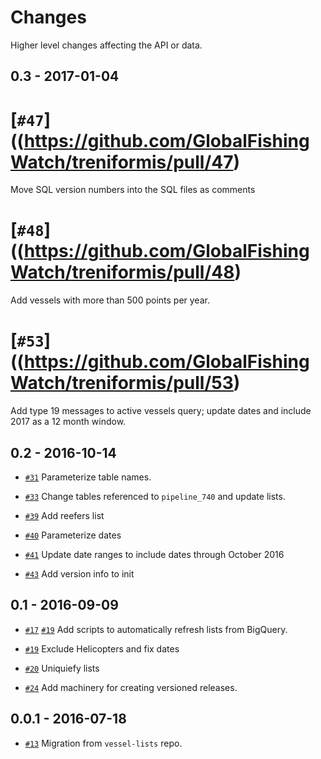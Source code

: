 Changes
=======

Higher level changes affecting the API or data.


0.3 - 2017-01-04
----------------

# [`#47`]((https://github.com/GlobalFishingWatch/treniformis/pull/47)
  Move SQL version numbers into the SQL files as comments

# [`#48`]((https://github.com/GlobalFishingWatch/treniformis/pull/48)
  Add vessels with more than 500 points per year.

# [`#53`]((https://github.com/GlobalFishingWatch/treniformis/pull/53)
  Add type 19 messages to active vessels query; update dates and include 2017
  as a 12 month window.


0.2 - 2016-10-14
----------------

* [`#31`](https://github.com/GlobalFishingWatch/treniformis/pull/31)
  Parameterize table names.

* [`#33`](https://github.com/GlobalFishingWatch/treniformis/pull/33)
  Change tables referenced to `pipeline_740` and update lists.

* [`#39`](https://github.com/GlobalFishingWatch/treniformis/pull/39)
  Add reefers list

* [`#40`](https://github.com/GlobalFishingWatch/treniformis/pull/40)
  Parameterize dates

* [`#41`](https://github.com/GlobalFishingWatch/treniformis/pull/41)
  Update date ranges to include dates through October 2016

* [`#43`](https://github.com/GlobalFishingWatch/treniformis/pull/43)
  Add version info to init
  

0.1 - 2016-09-09
----------------

* [`#17`](https://github.com/GlobalFishingWatch/treniformis/pull/17)
  [`#19`](https://github.com/GlobalFishingWatch/treniformis/pull/19)
  Add scripts to automatically refresh lists from BigQuery.
  
* [`#19`](https://github.com/GlobalFishingWatch/treniformis/pull/19)
  Exclude Helicopters and fix dates

* [`#20`](https://github.com/GlobalFishingWatch/treniformis/pull/22)
  Uniquiefy lists
  
* [`#24`](https://github.com/GlobalFishingWatch/treniformis/pull/24)
  Add machinery for creating versioned releases.


0.0.1 - 2016-07-18
----------------

* [`#13`](https://github.com/GlobalFishingWatch/treniformis/pull/13)
  Migration from `vessel-lists` repo.